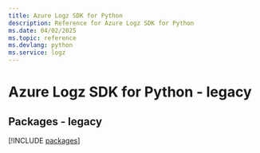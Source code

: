 ```yaml
---
title: Azure Logz SDK for Python
description: Reference for Azure Logz SDK for Python
ms.date: 04/02/2025
ms.topic: reference
ms.devlang: python
ms.service: logz
---
```

# Azure Logz SDK for Python - legacy
## Packages - legacy
[!INCLUDE [packages](logz-index.md)]